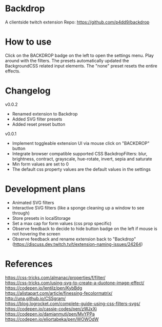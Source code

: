 # Backdrop

A clientside twitch extension
Repo: https://github.com/p4dd9/backdrop

# How to use

Click on the BACKDROP badge on the left to open the settings menu. Play around with the filters. The presets automatically updated the BackgroundCSS related input elements. The "none" preset resets the entire effects.

# Changelog

v0.0.2

-   Renamed extension to Backdrop
-   Added SVG filter presets
-   Added reset preset button

v0.0.1

-   Implement toggleable extension UI via mouse click on "BACKDROP" button
-   Integrate browser compatible supported CSS BackdropFilters: blur, brightness, contract, grayscale, hue-rotate, invert, sepia and saturate
-   Min form values are set to 0
-   The default css property values are the default values in the settings

# Development plans

-   Animated SVG filters
-   Interactive SVG filters (like a sponge cleaning up a window to see through)
-   Store presets in localStorage
-   Set a max cap for form values (css prop specific)
-   Observe feedback to decide to hide button badge on the left if mouse is not hovering the screen
-   Observe feedback and rename extension back to "Backdrop" (https://discuss.dev.twitch.tv/t/extension-naming-issues/24264)

# References

https://css-tricks.com/almanac/properties/f/filter/  
https://css-tricks.com/using-svg-to-create-a-duotone-image-effect/  
https://codepen.io/lentilz/pen/KybBdg  
https://alistapart.com/article/finessing-fecolormatrix/  
http://una.github.io/CSSgram/  
https://blog.logrocket.com/complete-guide-using-css-filters-svgs/  
https://codepen.io/cassie-codes/pen/zWJxXj  
https://codepen.io/damianmuti/pen/MvYPPa
https://codepen.io/eliortabeka/pen/WOWOdW
